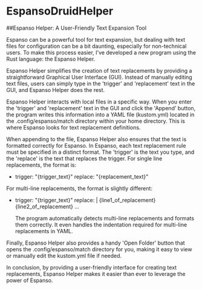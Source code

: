 # EspansoDruidHelper

##Espanso Helper: A User-Friendly Text Expansion Tool

Espanso can be a powerful tool for text expansion, but dealing with text files for configuration can be a bit daunting, especially for non-technical users. To make this process easier, I've developed a new program using the Rust language: the Espanso Helper.

Espanso Helper simplifies the creation of text replacements by providing a straightforward Graphical User Interface (GUI). Instead of manually editing text files, users can simply type in the 'trigger' and 'replacement' text in the GUI, and Espanso Helper does the rest.

Espanso Helper interacts with local files in a specific way. When you enter the 'trigger' and 'replacement' text in the GUI and click the 'Append' button, the program writes this information into a YAML file (kustom.yml) located in the .config/espanso/match directory within your home directory. This is where Espanso looks for text replacement definitions.

When appending to the file, Espanso Helper also ensures that the text is formatted correctly for Espanso. In Espanso, each text replacement rule must be specified in a distinct format. The 'trigger' is the text you type, and the 'replace' is the text that replaces the trigger. For single line replacements, the format is:

- trigger: "{trigger_text}"
  replace: "{replacement_text}"

For multi-line replacements, the format is slightly different:

- trigger: "{trigger_text}"
  replace: |
    {line1_of_replacement}
    {line2_of_replacement}
    ...

  The program automatically detects multi-line replacements and formats them correctly. It even handles the indentation required for multi-line replacements in YAML.

Finally, Espanso Helper also provides a handy 'Open Folder' button that opens the .config/espanso/match directory for you, making it easy to view or manually edit the kustom.yml file if needed.

In conclusion, by providing a user-friendly interface for creating text replacements, Espanso Helper makes it easier than ever to leverage the power of Espanso.

